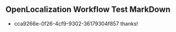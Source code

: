 ## OpenLocalization Workflow Test MarkDown
* cca9266e-0f26-4cf9-9302-36179304f857 thanks!

<!--HONumber=Aug16_HO3-->


